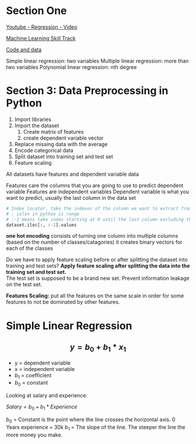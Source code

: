 # Section One

[Youtube - Regression - Video](https://www.dropbox.com/s/py3ns8ltraoexfi/Youtube%20-%20Regression%20-%20Video%20Exp%20%232.mov?dl=0)

[Machine Learning Skill Track](https://sdsclub.com/learning-paths/machine-learning-track/)

[Code and data](https://drive.google.com/drive/folders/1OFNnrHRZPZ3unWdErjLHod8Ibv2FfG1d)

Simple linear regression: two variables 
Multiple linear regression: more than two variables 
Polynomial linear regression: nth degree


# Section 3: Data Preprocessing in Python

1. Import libraries
2. Import the dataset
    1. Create matrix of features
    2. create dependent variable vector
3. Replace missing data with the average
4. Encode categorical data
5. Split dataset into training set and test set
6. Feature scaling


All datasets have features and dependent variable data

Features care the columns that you are going to use to predict dependent variable
Features are independent variables
Dependent variable is what you want to predict, usually the last column in the data set


```python
# Index locator, take the indexes of the column we want to extract from the dataset
# : colon in python is range 
# :-1 means take index starting at 0 until the last column excluding the upper bound
dataset.iloc[:, :-1].values
```

**one hot encoding** consists of turning one column into multiple columns (based on the number of classes/catagories) it creates binary vectors for each of the classes

Do we have to apply feature scaling before or after splitting the dataset into training and test sets?
**Apply feature scaling after splitting the data into the training set and test set.**  
The test set is supposed to be a brand new set. Prevent information leakage on the test set.  

**Features Scaling:** put all the features on the same scale in order for some features to not be dominated by other features.  

# Simple Linear Regression

## $$y=b_0+b_1*x_1$$

- y = dependent variable
- x = independent variable
- $b_1$ = coefficient
- $b_0$ = constant

Looking at salary and experience:

$Salary = b_0 + b_1 * Experience$

$b_0$ = Constant is the point where the line crosses the horizontal axis.  0 Years experience = 30k
$b_1$ = The slope of the line.  The steeper the line the more money you make.  

